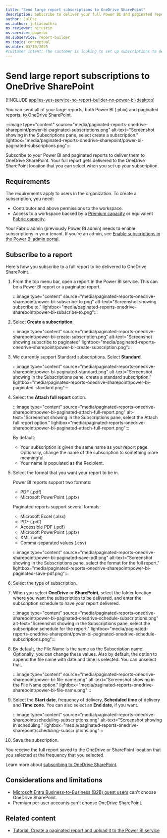 ```yaml
---
title: "Send large report subscriptions to OneDrive SharePoint"
description: Subscribe to deliver your full Power BI and paginated reports to the OneDrive SharePoint location when you set up your subscription.
author: JulCsc
ms.author: juliacawthra
ms.reviewer: nirusrin
ms.service: powerbi
ms.subservice: report-builder
ms.topic: conceptual
ms.date: 03/10/2025
#customer intent: The customer is looking to set up subscriptions to deliver large Power BI and paginated reports to OneDrive SharePoint.
---
```


# Send large report subscriptions to OneDrive SharePoint

[!INCLUDE [applies-yes-service-no-report-builder-no-power-bi-desktop](../includes/applies-yes-service-no-report-builder-no-desktop.md)]

You can send all of your large reports, both Power BI (.pbix) and paginated reports, to OneDrive SharePoint.

:::image type="content" source="media/paginated-reports-onedrive-sharepoint/power-bi-paginated-subscriptions.png" alt-text="Screenshot showing in the Subscriptions pane, select create a subscription." lightbox="media/paginated-reports-onedrive-sharepoint/power-bi-paginated-subscriptions.png":::

Subscribe to your Power BI and paginated reports to deliver them to OneDrive SharePoint. Your full report gets delivered to the OneDrive SharePoint location that you can select when you set up your subscription.

## Requirements

The requirements apply to users in the organization. To create a subscription, you need:

- Contributor and above permissions to the workspace.
- Access to a workspace backed by a [Premium capacity](../enterprise/service-premium-what-is.md) or equivalent [Fabric capacity](/fabric/enterprise/licenses#microsoft-fabric-license-types). 

Your Fabric admin (previously Power BI admin) needs to enable subscriptions in your tenant. If you’re an admin, see [Enable subscriptions in the Power BI admin portal](/fabric/admin/service-admin-portal-export-sharing#users-can-set-up-email-subscriptions). 

## Subscribe to a report

Here's how you subscribe to a full report to be delivered to OneDrive SharePoint.

1. From the top menu bar, open a report in the Power BI service. This can be a Power BI report or a paginated report. 

    :::image type="content" source="media/paginated-reports-onedrive-sharepoint/power-bi-subscribe-to.png" alt-text="Screenshot showing subscribe to." lightbox="media/paginated-reports-onedrive-sharepoint/power-bi-subscribe-to.png":::

1. Select **Create a subscription**. 

    :::image type="content" source="media/paginated-reports-onedrive-sharepoint/power-bi-create-subscription.png" alt-text="Screenshot showing subscribe to paginated" lightbox="media/paginated-reports-onedrive-sharepoint/power-bi-create-subscription.png":::

1. We currently support Standard subscriptions. Select **Standard**.  

    :::image type="content" source="media/paginated-reports-onedrive-sharepoint/power-bi-paginated-standard.png" alt-text="Screenshot showing in the Subscriptions pane, create a standard subscription." lightbox="media/paginated-reports-onedrive-sharepoint/power-bi-paginated-standard.png":::

1. Select the **Attach full report** option.

    :::image type="content" source="media/paginated-reports-onedrive-sharepoint/power-bi-paginated-attach-full-report.png" alt-text="Screenshot showing in the Subscriptions pane, select the Attach full report option." lightbox="media/paginated-reports-onedrive-sharepoint/power-bi-paginated-attach-full-report.png":::

    By default:  

    - Your subscription is given the same name as your report page.  Optionally, change the name of the subscription to something more meaningful.
    - Your name is populated as the Recipient.  

1. Select the format that you want your report to be in. 

    Power BI reports support two formats:

    - PDF (.pdf)
    - Microsoft PowerPoint (.pptx)

    Paginated reports support several formats:

    - Microsoft Excel (.xlsx)
    - PDF (.pdf)
    - Accessible PDF (.pdf)
    - Microsoft PowerPoint (.pptx)
    - XML (.xml)
    - Comma-separated values (.csv)

    :::image type="content" source="media/paginated-reports-onedrive-sharepoint/power-bi-paginated-save-pdf.png" alt-text="Screenshot showing in the Subscriptions pane, select the format for the full report." lightbox="media/paginated-reports-onedrive-sharepoint/power-bi-paginated-save-pdf.png"::: 

1. Select the type of subscription. 

1. When you select **OneDrive** or **SharePoint**, select the folder location where you want the subscription to be delivered, and enter the subscription schedule to have your report delivered.

    :::image type="content" source="media/paginated-reports-onedrive-sharepoint/power-bi-paginated-onedrive-schedule-subscriptions.png" alt-text="Screenshot showing in the Subscriptions pane, select the subscription schedule for the report." lightbox="media/paginated-reports-onedrive-sharepoint/power-bi-paginated-onedrive-schedule-subscriptions.png":::

1. By default, the File Name is the same as the Subscription name. Optionally, you can change these values. Also by default, the option to append the file name with date and time is selected. You can unselect that. 

    :::image type="content" source="media/paginated-reports-onedrive-sharepoint/power-bi-file-name.png" alt-text="Screenshot showing in the File Name option." lightbox="media/paginated-reports-onedrive-sharepoint/power-bi-file-name.png":::

1. Select the **Start date**, frequency of delivery, **Scheduled time** of delivery and **Time zone**. You can also select an **End date**, if you want. 

    :::image type="content" source="media/paginated-reports-onedrive-sharepoint/scheduling-subscriptions.png" alt-text="Screenshot showing in scheduling." lightbox="media/paginated-reports-onedrive-sharepoint/scheduling-subscriptions.png":::

1. Save the subscription. 

You receive the full report saved to the OneDrive or SharePoint location that you selected at the frequency that you selected. 

Learn more about [subscribing to OneDrive SharePoint](/sharepoint/onedrive-overview).

## Considerations and limitations 

- [Microsoft Entra Business-to-Business (B2B) guest users](../enterprise/service-admin-azure-ad-b2b.md) can't choose OneDrive SharePoint. 
- Premium per user accounts can't choose OneDrive SharePoint.


## Related content

- [Tutorial: Create a paginated report and upload it to the Power BI service](paginated-reports-onedrive-sharepoint.md)
